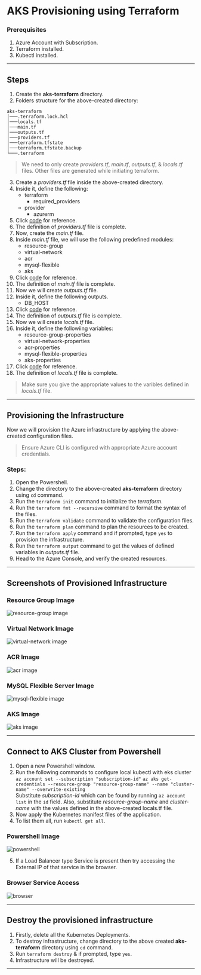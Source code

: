 # AKS Provisioning using Terraform

### Prerequisites
1. Azure Account with Subscription.
2. Terraform installed.
3. Kubectl installed.

---

## Steps
1. Create the **aks-terraform** directory.
2. Folders structure for the above-created directory:
```
aks-terraform
│───.terraform.lock.hcl
│───locals.tf
│───main.tf
│───outputs.tf
│───providers.tf
│───terraform.tfstate
│───terraform.tfstate.backup
└───.terraform
```

> We need to only create *providers.tf*, *main.tf*, *outputs.tf*, & *locals.tf* files. Other files are generated while initiating terraform.

3. Create a *providers.tf* file inside the above-created directory.
4. Inside it, define the following:
    - terraform
        - required_providers
    - provider
        - azurerm
5. Click [code](https://github.com/inflection-sahil/devops/blob/master/terraform/azure/aks/providers.tf) for reference.
6. The definition of *providers.tf* file is complete.
7. Now, create the *main.tf* file.
8. Inside *main.tf* file, we will use the following predefined modules:
    - resource-group
    - virtual-network
    - acr
    - mysql-flexible
    - aks
9. Click [code](https://github.com/inflection-sahil/devops/blob/master/terraform/azure/aks/main.tf) for reference.
10. The definition of *main.tf* file is complete.
11. Now we will create *outputs.tf* file.
12. Inside it, define the following outputs.
    - DB_HOST
13. Click [code](https://github.com/inflection-sahil/devops/blob/master/terraform/azure/aks/outputs.tf) for reference.
14. The definition of *outputs.tf* file is complete.
15. Now we will create *locals.tf* file.
16. Inside it, define the followiing variables:
    - resource-group-properties
    - virtual-network-properties
    - acr-properties
    - mysql-flexible-properties
    - aks-properties
17. Click [code](https://github.com/inflection-sahil/devops/blob/master/terraform/azure/aks/sample-locals.txt) for reference.
18. The definition of *locals.tf* file is complete.

> Make sure you give the appropriate values to the varibles defined in *locals.tf* file.

---

## Provisioning the Infrastructure
Now we will provision the Azure infrastructure by applying the above-created configuration files.

> Ensure Azure CLI is configured with appropriate Azure account credentials.

### Steps:
1. Open the Powershell.
2. Change the directory to the above-created **aks-terraform** directory using `cd` command.
3. Run the `terraform init` command to initialize the *terraform*.  
4. Run the `terraform fmt --recursive` command to format the syntax of the files.
5. Run the `terraform validate` command to validate the configuration files.
6. Run the `terraform plan` command to plan the resources to be created.
7. Run the `terraform apply` command and if prompted, type `yes` to provision the infrastructure.
8. Run the `terraform output` command to get the values of defined variables in *outputs.tf* file.
9. Head to the Azure Console, and verify the created resources.

---

## Screenshots of Provisioned Infrastructure

### Resource Group Image
![resource-group image]()

### Virtual Network Image
![virtual-network image]()

### ACR Image
![acr image]()

### MySQL Flexible Server Image
![mysql-flexible image]()

### AKS Image
![aks image]()

---

## Connect to AKS Cluster from Powershell

1. Open a new Powershell window.
2. Run the following commands to configure local kubectl with eks cluster  
    `az account set --subscription "subscription-id"`
    `az aks get-credentials --resource-group "resource-group-name" --name "cluster-name" --overwrite-existing`  
    Substitute *subscription-id* which can be found by running `az account list` in the `id` field.
    Also, substitute *resource-group-name* and *cluster-name* with the values defined in the above-created locals.tf file.
3. Now apply the Kubernetes manifest files of the application.
4. To list them all, run `kubectl get all`.

### Powershell Image
![powershell]()

5. If a Load Balancer type Service is present then try accessing the External IP of that service in the browser.

### Browser Service Access
![browser]()

---

## Destroy the provisioned infrastructure

1. Firstly, delete all the Kubernetes Deployments.
2. To destroy infrastructure, change directory to the above created **aks-terraform** directory using `cd` command.
3. Run `terraform destroy` & if prompted, type `yes`.
4. Infrastructure will be destroyed.

---